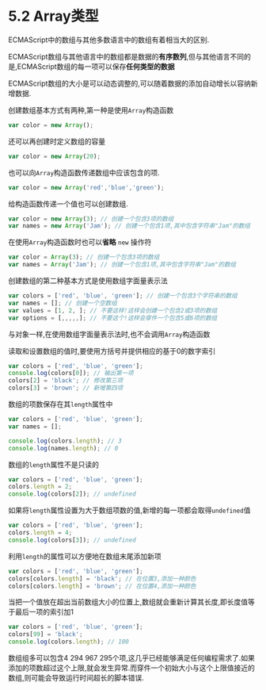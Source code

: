 # 5.2 Array类型

ECMAScript中的数组与其他多数语言中的数组有着相当大的区别.

ECMAScript数组与其他语言中的数组都是数据的**有序数列**,但与其他语言不同的是,ECMAScript数组的每一项可以保存**任何类型的数据**

ECMAScript数组的大小是可以动态调整的,可以随着数据的添加自动增长以容纳新增数据.

创建数组基本方式有两种,第一种是使用`Array`构造函数

``` js .line-numbers
var color = new Array();
```

还可以再创建时定义数组的容量

``` js .line-numbers
var color = new Array(20);
```

也可以向`Array`构造函数传递数组中应该包含的项.

``` js .line-numbers
var color = new Array('red','blue','green');
```

给构造函数传递一个值也可以创建数组.

``` js .line-numbers
var color = new Array(3); // 创建一个包含3项的数组
var names = new Array('Jam'); // 创建一个包含1项,其中包含字符串"Jam"的数组
```

在使用`Array`构造函数时也可以**省略** `new` 操作符

``` js .line-numbers
var color = Array(3); // 创建一个包含3项的数组
var names = Array('Jam'); // 创建一个包含1项,其中包含字符串"Jam"的数组
```

创建数组的第二种基本方式是使用数组字面量表示法

``` js .line-numbers
var colors = ['red', 'blue', 'green']; // 创建一个包含3个字符串的数组
var names = []; // 创建一个空数组
var values = [1, 2, ]; // 不要这样!这样会创建一个包含2或3项的数组
var options = [,,,,,]; // 不要这个!这样会穿件一个包含5或6项的数组
```

与对象一样,在使用数组字面量表示法时,也不会调用`Array`构造函数

读取和设置数组的值时,要使用方括号并提供相应的基于0的数字索引

``` js .line-numbers
var colors = ['red', 'blue', 'green'];
console.log(colors[0]); // 输出第一项
colors[2] = 'black'; // 修改第三项
colors[3] = 'brown'; // 新增第四项
```

数组的项数保存在其`length`属性中

``` js .line-number
var colors = ['red', 'blue', 'green'];
var names = [];

console.log(colors.length); // 3
console.log(names.length); // 0
```

数组的`length`属性不是只读的

``` js .line-numbers
var colors = ['red', 'blue', 'green'];
colors.length = 2;
console.log(colors[2]); // undefined
```

如果将`length`属性设置为大于数组项数的值,新增的每一项都会取得`undefined`值

``` js .line-numbers
var colors = ['red', 'blue', 'green'];
colors.length = 4;
console.log(colors[3]); // undefined
```

利用`length`的属性可以方便地在数组末尾添加新项

``` js .line-numbers
var colors = ['red', 'blue', 'green'];
colors[colors.length] = 'black'; // 在位置3,添加一种颜色
colors[colors.length] = 'brown'; // 在位置4,添加一种颜色
```

当把一个值放在超出当前数组大小的位置上,数组就会重新计算其长度,即长度值等于最后一项的索引加1

``` js .line-numbers
var colors = ['red', 'blue', 'green'];
colors[99] = 'black';
console.log(colors.length); // 100
```

数组组多可以包含4 294 967 295个项,这几乎已经能够满足任何编程需求了.如果添加的项数超过这个上限,就会发生异常.而穿件一个初始大小与这个上限值接近的数组,则可能会导致运行时间超长的脚本错误.
